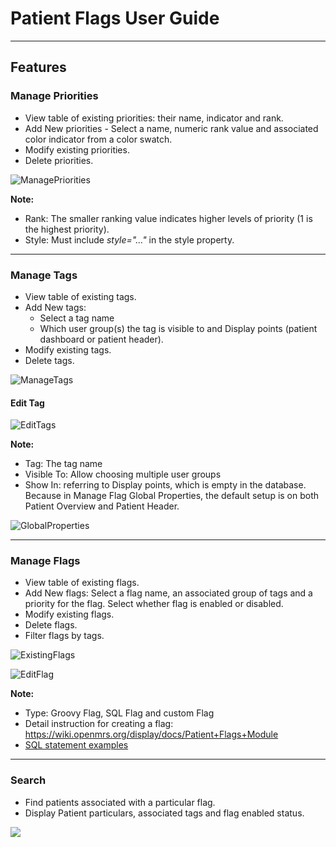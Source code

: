 # Patient Flags User Guide

---

## Features

### Manage Priorities 

- View table of existing priorities: their name, indicator and rank.
- Add New priorities - Select a name, numeric rank value and associated color indicator from a color swatch.
- Modify existing priorities.
- Delete priorities.

![ManagePriorities](../../OneDrive/Pictures/Manage%20Priorities.png)

**Note:**

- Rank: The smaller ranking value indicates higher levels of priority (1 is the highest priority).
- Style: Must include _style="..."_ in the style property.

---

### Manage Tags

- View table of existing tags.
- Add New tags: 
  - Select a tag name 
  - Which user group(s) the tag is visible to and Display points (patient dashboard or patient header).
- Modify existing tags.
- Delete tags.

![ManageTags](../../OneDrive/Pictures/Manage%20Tags.png)

#### **Edit Tag**

![EditTags](file:///C:/Users/trank/OneDrive/Pictures/Edit%20Tags.png)

**Note:**
- Tag: The tag name 
- Visible To: Allow choosing multiple user groups
- Show In: referring to Display points, which is empty in the database. Because in Manage Flag Global Properties, the default setup is on both Patient Overview and Patient Header.

![GlobalProperties](../../OneDrive/Pictures/flagProperties.png)

---

### Manage Flags

- View table of existing flags.
- Add New flags: Select a flag name, an associated group of tags and a priority for the flag. Select whether flag is enabled or disabled.
- Modify existing flags.
- Delete flags.
- Filter flags by tags.

![ExistingFlags](../../OneDrive/Pictures/Manage%20Flags.png)

![EditFlag](../../OneDrive/Pictures/Edit%20Flag.png)

**Note:**

- Type: Groovy Flag, SQL Flag and custom Flag
- Detail instruction for creating a flag: <https://wiki.openmrs.org/display/docs/Patient+Flags+Module>
- [SQL statement examples](patientflags-module/patientflags_sql_examples.txt)

---

### Search

- Find patients associated with a particular flag.
- Display Patient particulars, associated tags and flag enabled status.

![](../../OneDrive/Pictures/Flagged%20Patients.png)
